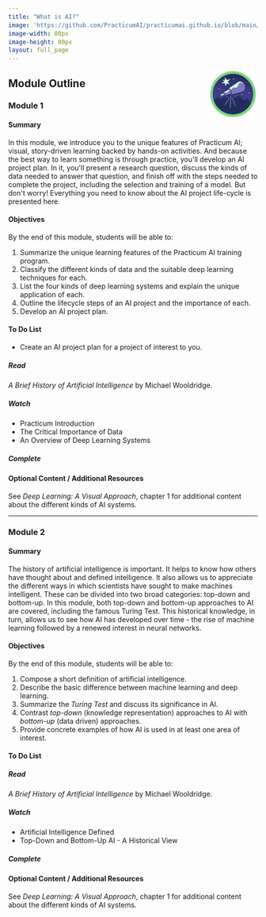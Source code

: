 ```yaml
---
title: "What is AI?"
image: 'https://github.com/PracticumAI/practicumai.github.io/blob/main/images/icons/practicumai_beginner.png?raw=true'
image-width: 80px
image-height: 80px
layout: full_page
---
```

<img src='https://github.com/PracticumAI/practicumai.github.io/blob/main/images/icons/practicumai_beginner.png?raw=true' alt='Practicum AI Beginner Series icon' align='right' width='100'>

## Module Outline

### Module 1

#### Summary

In this module, we introduce you to the unique features of Practicum AI; visual, story-driven learning backed by hands-on activities.  And because the best way to learn something is through practice, you'll develop an AI project plan.  In it, you'll present a research question, discuss the kinds of data needed to answer that question, and finish off with the steps needed to complete the project, including the selection and training of a model.  But don't worry!  Everything you need to know about the AI project life-cycle is presented here.

#### Objectives

By the end of this module, students will be able to:
1. Summarize the unique learning features of the Practicum AI training program.
2. Classify the different kinds of data and the suitable deep learning techniques for each.
3. List the four kinds of deep learning systems and explain the unique application of each.
4. Outline the lifecycle steps of an AI project and the importance of each.
5. Develop an AI project plan. 

 
#### To Do List
- Create an AI project plan for a project of interest to you. 

##### Read
*A Brief History of Artificial Intelligence* by Michael Wooldridge.

##### Watch
- Practicum Introduction
- The Critical Importance of Data
- An Overview of Deep Learning Systems

##### Complete

#### Optional Content / Additional Resources
See *Deep Learning: A Visual Approach*, chapter 1 for additional content about the different kinds of AI systems.

***
### Module 2

#### Summary
The history of artificial intelligence is important.  It helps to know how others have thought about and defined intelligence.  It also allows us to appreciate the different ways in which scientists have sought to make machines intelligent.  These can be divided into two broad categories: top-down and bottom-up.  In this module, both top-down and bottom-up approaches to AI are covered, including the famous Turing Test.  This historical knowledge, in turn, allows us to see how AI has developed over time - the rise of machine learning followed by a renewed interest in neural networks. 

#### Objectives

By the end of this module, students will be able to:
1. Compose a short definition of artificial intelligence. 
2. Describe the basic difference between machine learning and deep learning.
3. Summarize the *Turing Test* and discuss its significance in AI. 
4. Contrast *top-down* (knowledge representation) approaches to AI with *bottom-up* (data driven) approaches.
5. Provide concrete examples of how AI is used in at least one area of interest.

#### To Do List

##### Read
*A Brief History of Artificial Intelligence* by Michael Wooldridge.

##### Watch
- Artificial Intelligence Defined
- Top-Down and Bottom-Up AI - A Historical View

##### Complete

#### Optional Content / Additional Resources
See *Deep Learning: A Visual Approach*, chapter 1 for additional content about the different kinds of AI systems.

